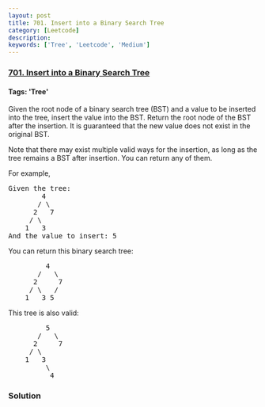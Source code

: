 ```yaml
---
layout: post
title: 701. Insert into a Binary Search Tree
category: [Leetcode]
description: 
keywords: ['Tree', 'Leetcode', 'Medium']
---
```

### [701. Insert into a Binary Search Tree](https://leetcode.com/problems/insert-into-a-binary-search-tree)

#### Tags: 'Tree'

<div class="content__u3I1 question-content__JfgR"><div><p>Given the root node of a binary search tree (BST) and a value to be inserted into the tree, insert the value into the BST. Return the root node of the BST after the insertion. It is guaranteed that the new value does not exist in the original BST.</p>
<p>Note that there may exist multiple valid ways for the insertion, as long as the tree remains a BST after insertion. You can return any of them.</p>
<p>For example, </p>
<pre>Given the tree:
        4
       / \
      2   7
     / \
    1   3
And the value to insert: 5
</pre>
<p>You can return this binary search tree:</p>
<pre>         4
       /   \
      2     7
     / \   /
    1   3 5
</pre>
<p>This tree is also valid:</p>
<pre>         5
       /   \
      2     7
     / \   
    1   3
         \
          4
</pre>
</div></div>

### Solution
